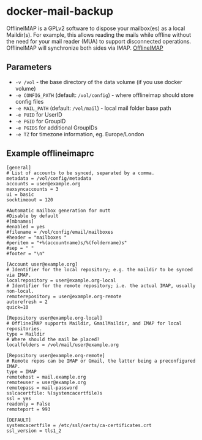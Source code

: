 # docker-mail-backup

OfflineIMAP is a GPLv2 software to dispose your mailbox(es) as a local Maildir(s). For example, this allows reading the mails while offline without the need for your mail reader (MUA) to support disconnected operations. OfflineIMAP will synchronize both sides via IMAP. [OfflineIMAP](http://www.offlineimap.org/about/)

## Parameters

* `-v /vol` - the base directory of the data volume (if you use docker volume)
* `-e CONFIG_PATH` (default: `/vol/config`) - where offlineimap should store config files
* `-e MAIL_PATH` (default: `/vol/mail`) - local mail folder base path
* `-e PUID` for UserID
* `-e PGID` for GroupID
* `-e PGIDS` for additional GroupIDs
* `-e TZ` for timezone information, eg. Europe/London

## Example offlineimaprc

```
[general]
# List of accounts to be synced, separated by a comma.
metadata = /vol/config/metadata
accounts = user@example.org
maxsyncaccounts = 3
ui = basic
socktimeout = 120

#Automatic mailbox generation for mutt
#Disable by default
#[mbnames]
#enabled = yes
#filename = /vol/config/email/mailboxes
#header = "mailboxes "
#peritem = "+%(accountname)s/%(foldername)s"
#sep = " "
#footer = "\n"

[Account user@example.org]
# Identifier for the local repository; e.g. the maildir to be synced via IMAP.
localrepository = user@example.org-local
# Identifier for the remote repository; i.e. the actual IMAP, usually non-local.
remoterepository = user@example.org-remote
autorefresh = 2
quick=10

[Repository user@example.org-local]
# OfflineIMAP supports Maildir, GmailMaildir, and IMAP for local repositories.
type = Maildir
# Where should the mail be placed?
localfolders = /vol/mail/user@example.org

[Repository user@example.org-remote]
# Remote repos can be IMAP or Gmail, the latter being a preconfigured IMAP.
type = IMAP
remotehost = mail.example.org
remoteuser = user@example.org
remotepass = mail-password
sslcacertfile: %(systemcacertfile)s
ssl = yes
readonly = False
remoteport = 993

[DEFAULT]
systemcacertfile = /etc/ssl/certs/ca-certificates.crt
ssl_version = tls1_2
```